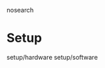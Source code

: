 nosearch  

# Setup

<div class="toctree" titlesonly="" glob="">

setup/hardware setup/software

</div>
